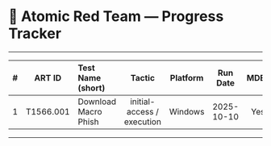 # 🔎 Atomic Red Team — Progress Tracker

---

| # | ART ID | Test Name (short) | Tactic | Platform | Run Date | MDE? | KQL | Status |
|---:|:------:|:------------------|:------:|:--------:|:--------:|:----:|:---:|:------:|
| 1 | T1566.001 | Download Macro Phish | initial-access / execution | Windows | 2025-10-10 | Yes | `detections/t1566.001.kql` | Done |

---

